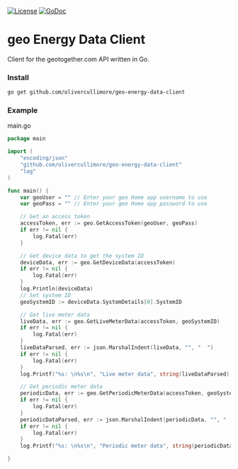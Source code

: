 [![License](https://img.shields.io/github/license/OliverCullimore/geo-energy-data-client?style=for-the-badge)](https://github.com/OliverCullimore/geo-energy-data-client)
[![GoDoc](https://img.shields.io/static/v1?style=for-the-badge&label=go&message=reference&logoColor=white&color=007d9c)](https://godoercullimore/geo-energy-data-client)

# geo Energy Data Client

Client for the geotogether.com API written in Go.

### Install
```sh
go get github.com/olivercullimore/geo-energy-data-client
```

### Example
main.go

```go
package main

import (
	"encoding/json"
	"github.com/olivercullimore/geo-energy-data-client"
	"log"
)

func main() {
	var geoUser = "" // Enter your geo Home app username to use
	var geoPass = "" // Enter your geo Home app password to use

	// Get an access token
	accessToken, err := geo.GetAccessToken(geoUser, geoPass)
	if err != nil {
		log.Fatal(err)
	}

	// Get device data to get the system ID
	deviceData, err := geo.GetDeviceData(accessToken)
	if err != nil {
		log.Fatal(err)
	}
	log.Println(deviceData)
	// Set system ID
	geoSystemID := deviceData.SystemDetails[0].SystemID

	// Get live meter data
	liveData, err := geo.GetLiveMeterData(accessToken, geoSystemID)
	if err != nil {
		log.Fatal(err)
	}
	liveDataParsed, err := json.MarshalIndent(liveData, "", "  ")
	if err != nil {
		log.Fatal(err)
	}
	log.Printf("%s: \n%s\n", "Live meter data", string(liveDataParsed))

	// Get periodic meter data
	periodicData, err := geo.GetPeriodicMeterData(accessToken, geoSystemID)
	if err != nil {
		log.Fatal(err)
	}
	periodicDataParsed, err := json.MarshalIndent(periodicData, "", "  ")
	if err != nil {
		log.Fatal(err)
	}
	log.Printf("%s: \n%s\n", "Periodic meter data", string(periodicDataParsed))

}
```